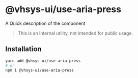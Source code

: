 # @vhsys-ui/use-aria-press

A Quick description of the component

> This is an internal utility, not intended for public usage.

## Installation

```sh
yarn add @vhsys-ui/use-aria-press
# or
npm i @vhsys-ui/use-aria-press
```
